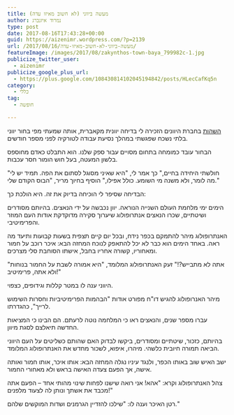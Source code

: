 ```yaml
---
title: מעשה ביווני (לא חשוב מאיזו עדה)
author: נמרוד איזנברג
type: post
date: 2017-08-16T17:43:28+00:00
guid: https://aizenimr.wordpress.com/?p=2139
url: /2017/08/16/מעשה-ביווני-לא-חשוב-מאיזו-עדה/
featureImage: /images/2017/08/zakynthos-town-baya_799982c-1.jpg
publicize_twitter_user:
  - aizenimr
publicize_google_plus_url:
  - https://plus.google.com/108430814102045194842/posts/HLecCafKq5n
category:
  - כללי
tag:
  - חופשה

---
```

[השהות][1]&nbsp;בחברת היוונים הזכירה לי בדיחה יוונית מקאברית, אותה שמעתי מפי בחור יווני בלתי נשכח שפגשתי במהלך נסיעת עבודה לטורקיה לפני מספר חודשים.

הבחור עובד כמומחה בתחום מסויים עבור ספק שלנו. הוא התבלט כאדם מחוספס בלשון המעטה, בעל חוש הומור חסר עכבות.

"חולשתי היחידה בחיים," כך אמר לי, "היא שאיני מסוגל לסתום את הפה. תמיד יש לי מה לומר, ולא משנה מי השומע. כולל אפילו," הוסיף בחיוך מריר, "הבוס הקודם שלי."

הבדיחה שסיפר לי הוכיחה בדיוק את זה. היא הולכת כך:

הימים ימי מלחמת העולם השנייה הנוראה. יוון נכבשה על ידי הנאצים. בהיותם מסודרים ושיטתיים, שכרו הנאצים אנתרופולוג שיערוך סקירה מדוקדקת אודות העם המוזר והפרימיטיבי.

האנתרופולוג מיהר להתמקם בכפר נידח, ובכל יום קיים תצפית בשעות קבועות ותיעד מה ראה. באחד הימים הוא כבר לא יכל להתאפק לנוכח המחזה הבא: איכר רוכב על חמור ומאחוריו, קשורה אחריו בחבל, אישתו הסוחבת סלי מצרכים.

"אתה לא מתבייש?!" זעק האנתרופולוג המלומד, "היא אמורה לשבת על החמור בנוחות ולא אתה, פרימיטיב!"

היווני ענה לו במטר קללות וגידופים, כצפוי.

מיהר האנרופולוג להגיש דו"ח מפורט אודות "הבהמות הפרימיטיביות וחסרות השימוש לרייך", כהגדרתו.

עברו מספר שנים, והנאצים ראו כי המלחמה נוטה לרעתם. הם הבינו כי המציאות החדשה תיאלצם לסגת מיוון.

בהיותם, כזכור, שיטתיים ומסודרים, ביקשו לבדוק האם שהותם כשליטים על העם היווני הביאה תמורה חיובית כלשהי. מיהרו, איפוא, לשכור מחדש את האנתרופולוג המלומד.

ישב האיש שוב באותו הכפר, ולנגד עיניו נגלה המחזה הבא: אותו איכר, אותו חמור ואותה אישה, אך הפעם צעדה האישה בראש ולא מאחורי החמור.

צהל האנתרופולוג וקרא: "אהא! אני רואה שישנו לפחות שינוי מהותי אחד &#8211; הפעם אתה מכבד את אשתך ונותן לה לצעוד מלפנים!"

רטן האיכר וענה לו: "שילכו להזדיין הגרמנים ושדות המוקשים שלהם."

 [1]: /2017/08/15/%D7%A8%D7%A1%D7%99%D7%A1%D7%99%D7%9D-%D7%9E%D7%96%D7%A7%D7%99%D7%A0%D7%98%D7%95%D7%A1-2017/